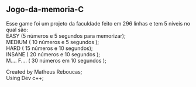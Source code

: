 ## Jogo-da-memoria-C

Esse game foi um projeto da faculdade feito em 296 linhas e tem 5 níveis no qual são:<br>
EASY (5 números e 5 segundos para memorizar);<br>
MEDIUM ( 10 números e 5 segundos );<br>
HARD ( 15 números e 10 segundos);<br>
INSANE ( 20 números e 10 segundos );<br>
M.... F.... ( 30 números em 10 segundos );<br>

Created by Matheus Reboucas;</br>
Using Dev c++;
